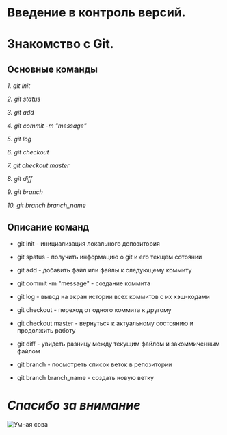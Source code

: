 
# Введение в контроль версий. 

# Знакомство с Git.


## Основные команды

*1. git init*

*2. git status*

*3. git add*

*4. git commit -m "message"*

*5. git log*

*6. git checkout*

*7. git checkout master*

*8. git diff*

*9. git branch*

*10. git branch branch_name*

## **Описание команд**

* git init - инициализация локального депозитория

* git spatus - получить информацию о git и его текщем сотоянии

* git add - добавить файл или файлы к следующему коммиту

* git commit -m "message" - создание коммита

* git log - вывод на экран истории всех коммитов с их хэш-кодами

* git checkout - переход от одного коммита к другому

* git checkout master - вернуться к актуальному состоянию и продолжить работу

* git diff - увидеть разницу между текущим файлом и закоммиченным файлом

* git branch - посмотреть список веток в репозитории

* git branch branch_name - создать новую ветку


# *Спасибо за внимание*

![Умная сова](owl.png)
